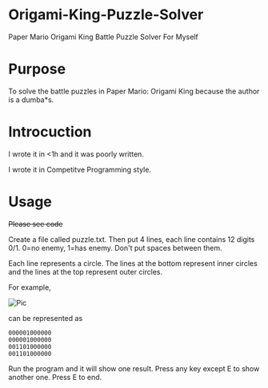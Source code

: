 # Origami-King-Puzzle-Solver
Paper Mario Origami King Battle Puzzle Solver For Myself

# Purpose
To solve the battle puzzles in Paper Mario: Origami King because the author is a dumba*s.

# Introcuction
I wrote it in <1h and it was poorly written.

I wrote it in Competitve Programming style.

# Usage

~~Please see code~~

Create a file called puzzle.txt. Then put 4 lines, each line contains 12 digits 0/1. 0=no enemy, 1=has enemy. Don't put spaces between them.

Each line represents a circle. The lines at the bottom represent inner circles and the lines at the top represent outer circles.

For example, 

![Pic](https://www.nintendo.com/content/dam/noa/en_US/games/switch/p/paper-mario-the-origami-king-switch/screenshot-gallery/paper-mario-the-origami-king-switch-screenshot03.jpg)

can be represented as 

```
000001000000
000001000000
001101000000
001101000000
```

Run the program and it will show one result. Press any key except E to show another one. Press E to end.
